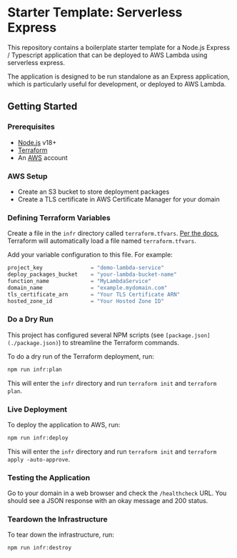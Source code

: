 # Starter Template: Serverless Express

This repository contains a boilerplate starter template for a Node.js Express /
Typescript application that can be deployed to AWS Lambda using 
serverless express.

The application is designed to be run standalone as an Express application, which
is particularly useful for development, or deployed to AWS Lambda.

## Getting Started

### Prerequisites

- [Node.js](https://nodejs.org) v18+
- [Terraform](https://terraform.io)
- An [AWS](https://aws.amazon.com) account

### AWS Setup

- Create an S3 bucket to store deployment packages
- Create a TLS certificate in AWS Certificate Manager for your domain

### Defining Terraform Variables

Create a file in the `infr` directory called `terraform.tfvars`. 
[Per the docs](https://developer.hashicorp.com/terraform/language/values/variables),
Terraform will automatically load a file named `terraform.tfvars`.

Add your variable configuration to this file. For example:

```terraform
project_key               = "demo-lambda-service"
deploy_packages_bucket    = "your-lambda-bucket-name"
function_name             = "MyLambdaService"
domain_name               = "example.mydomain.com" 
tls_certificate_arn       = "Your TLS Certificate ARN"
hosted_zone_id            = "Your Hosted Zone ID"
```

### Do a Dry Run

This project has configured several NPM scripts (see `[package.json](./package.json)`) 
to streamline the Terraform commands. 

To do a dry run of the Terraform deployment, run:

```bash
npm run infr:plan
```

This will enter the `infr` directory and run `terraform init` and `terraform plan`.

### Live Deployment

To deploy the application to AWS, run:

```bash
npm run infr:deploy
```

This will enter the `infr` directory and run `terraform init` and `terraform apply -auto-approve`.

### Testing the Application

Go to your domain in a web browser and check the `/healthcheck` URL. 
You should see a JSON response with an okay message and 200 status.

### Teardown the Infrastructure

To tear down the infrastructure, run:

```bash
npm run infr:destroy
```
